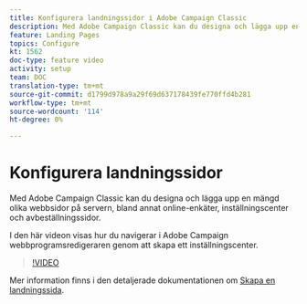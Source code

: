 ```yaml
---
title: Konfigurera landningssidor i Adobe Campaign Classic
description: Med Adobe Campaign Classic kan du designa och lägga upp en mängd olika webbsidor på servern, bland annat online-enkäter, inställningscenter och avbeställningssidor. I den här videon visas hur du navigerar i Adobe Campaign webbprogramsredigeraren genom att skapa ett inställningscenter.
feature: Landing Pages
topics: Configure
kt: 1562
doc-type: feature video
activity: setup
team: DOC
translation-type: tm+mt
source-git-commit: d1799d978a9a29f69d637178439fe770ffd4b281
workflow-type: tm+mt
source-wordcount: '114'
ht-degree: 0%

---
```



# Konfigurera landningssidor

Med Adobe Campaign Classic kan du designa och lägga upp en mängd olika webbsidor på servern, bland annat online-enkäter, inställningscenter och avbeställningssidor.

I den här videon visas hur du navigerar i Adobe Campaign webbprogramsredigeraren genom att skapa ett inställningscenter.

>[!VIDEO](https://video.tv.adobe.com/v/25041?quality=12)

Mer information finns i den detaljerade dokumentationen om [Skapa en landningssida](https://docs.adobe.com/content/help/en/campaign-classic/using/designing-content/editing-html-content/creating-a-landing-page.html).
